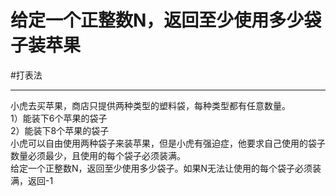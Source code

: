 # 给定一个正整数N，返回至少使用多少袋子装苹果

#打表法

---

小虎去买苹果，商店只提供两种类型的塑料袋，每种类型都有任意数量。   
1）能装下6个苹果的袋子  
2）能装下8个苹果的袋子  
小虎可以自由使用两种袋子来装苹果，但是小虎有强迫症，他要求自己使用的袋子数量必须最少，且使用的每个袋子必须装满。  
给定一个正整数N，返回至少使用多少袋子。如果N无法让使用的每个袋子必须装满，返回-1  
